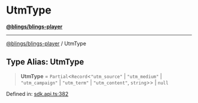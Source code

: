 # UtmType

[**@blings/blings-player**](../../)

***

[@blings/blings-player](../globals.md) / UtmType

## Type Alias: UtmType

> **UtmType** = `Partial`<`Record`<`"utm_source"` | `"utm_medium"` | `"utm_campaign"` | `"utm_term"` | `"utm_content"`, `string`>> | `null`

Defined in: [sdk.api.ts:382](https://bitbucket.org/blingsio/player/src/e9d4e5a1bf54c48bcb6663f1308cce3af89efa76/src/SDK/sdk.api.ts#lines-382)
